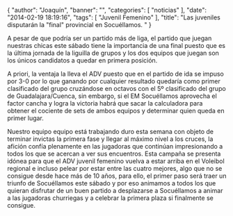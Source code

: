 {
  "author": "Joaquín", 
  "banner": "", 
  "categories": [
    "noticias"
  ], 
  "date": "2014-02-19 18:19:16", 
  "tags": [
    "Juvenil Femenino"
  ], 
  "title": "Las juveniles disputarán la \"final\" provincial en Socuéllamos.                                     "
}

A pesar de que podría ser un partido más de liga, el partido que juegan nuestras chicas este sábado tiene la importancia de una final puesto que es la última jornada de la liguilla de grupos y los dos equipos que juegan son los únicos candidatos a quedar en primera posición.

A priori, la ventaja la lleva el ADV puesto que en el partido de ida se impuso por 3-0 por lo que ganando por cualquier resultado quedaría como primer clasificado del grupo cruzándose en octavos con el 5º clasificado del grupo de Guadalajara/Cuenca, sin embargo, si el EM Socuéllamos aprovecha el factor cancha y logra la victoria habrá que sacar la calculadora para obtener el cociente de sets de ambos equipos y determinar quien queda en primer lugar.

Nuestro equipo equipo está trabajando duro esta semana con objeto de terminar invictas la primera fase y llegar al máximo nivel a los cruces, la afición confía plenamente en las jugadoras que continúan impresionando a todos los que se acercan a ver sus encuentros. Esta campaña se presenta idónea para que el ADV juvenil femenino vuelva a estar arriba en el Voleibol regional e incluso pelear por estar entre las cuatro mejores, algo que no se consigue desde hace más de 10 años, para ello, el primer paso será traer un triunfo de Socuéllamos este sábado y por eso animamos a todos los que quieran disfrutar de un buen partido a desplazarse a Socuéllamos a animar a las jugadoras churriegas y a celebrar la primera plaza si finalmente se consigue.

